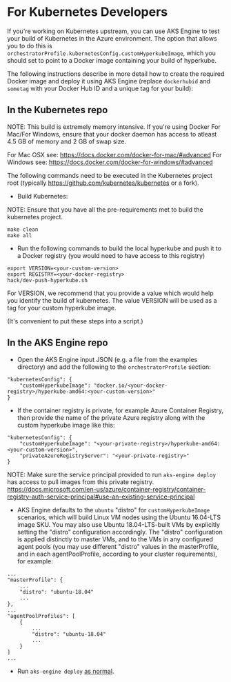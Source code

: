 # For Kubernetes Developers

If you're working on Kubernetes upstream, you can use AKS Engine to test your build of Kubernetes in the Azure environment.  The option that allows you to do this is `orchestratorProfile.kubernetesConfig.customHyperkubeImage`, which you should set to point to a Docker image containing your build of hyperkube.

The following instructions describe in more detail how to create the required Docker image and deploy it using AKS Engine (replace `dockerhubid` and `sometag` with your Docker Hub ID and a unique tag for your build):

## In the Kubernetes repo

NOTE: This build is extremely memory intensive. If you're using Docker For Mac/For Windows, ensure that your docker daemon has access to atleast 4.5 GB of memory and 2 GB of swap size.

For Mac OSX see: https://docs.docker.com/docker-for-mac/#advanced
For Windows see: https://docs.docker.com/docker-for-windows/#advanced

The following commands need to be executed in the Kubernetes project root (typically https://github.com/kubernetes/kubernetes or a fork).

* Build Kubernetes:

NOTE: Ensure that you have all the pre-requirements met to build the kubernetes project.

```
make clean
make all
```

* Run the following commands to build the local hyperkube and push it to a Docker registry (you would need to have access to this registry)

```
export VERSION=<your-custom-version>
export REGISTRY=<your-docker-registry>
hack/dev-push-hyperkube.sh
```
For VERSION, we recommend that you provide a value which would help you identify the build of kubernetes. The value VERSION will be used as a tag for your custom hyperkube image.

(It's convenient to put these steps into a script.)

## In the AKS Engine repo

* Open the AKS Engine input JSON (e.g. a file from the examples directory) and add the following to the `orchestratorProfile` section:

```
"kubernetesConfig": {
    "customHyperkubeImage": "docker.io/<your-docker-registry>/hyperkube-amd64:<your-custom-version>"
}
```

* If the container registry is private, for example Azure Container Registry, then provide the name of the private Azure registry along with the custom hyperkube image like this:

```
"kubernetesConfig": {
    "customHyperkubeImage": "<your-private-registry>/hyperkube-amd64:<your-custom-version>",
    "privateAzureRegistryServer": "<your-private-registry>"
}
```
NOTE: Make sure the service principal provided to run `aks-engine deploy` has access to pull images from this private registry. https://docs.microsoft.com/en-us/azure/container-registry/container-registry-auth-service-principal#use-an-existing-service-principal

* AKS Engine defaults to the `ubuntu` "distro" for `customHyperkubeImage` scenarios, which will build Linux VM nodes using the Ubuntu 16.04-LTS image SKU. You may also use Ubuntu 18.04-LTS-built VMs by explicitly setting the "distro" configuration accordingly. The "distro" configuration is applied distinctly to master VMs, and to the VMs in any configured agent pools (you may use different "distro" values in the masterProfile, and in each agentPoolProfile, according to your cluster requirements), for example:

```
...
"masterProfile": {
    ...
    "distro": "ubuntu-18.04"
    ...
},
...
"agentPoolProfiles": [
    {
        ...
        "distro": "ubuntu-18.04"
        ...
    }
]
...
```

* Run `aks-engine deploy` [as normal](../tutorials/deploy.md).
